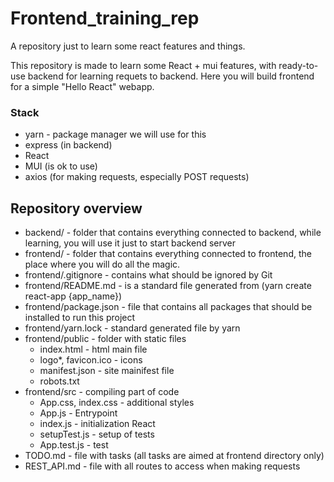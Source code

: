 # Frontend_training_rep
A repository just to learn some react features and things.

This repository is made to learn some React + mui features, with ready-to-use backend for learning requets to backend. Here you will build frontend for a simple "Hello React" webapp.


### Stack
- yarn - package manager we will use for this
- express (in backend)
- React
- MUI (is ok to use)
- axios (for making requests, especially POST requests)

## Repository overview

- backend/ - folder that contains everything connected to backend, while learning, you will use it just to start backend server
- frontend/ - folder that contains everything connected to frontend, the place where you will do all the magic.
- frontend/.gitignore - contains what should be ignored by Git
- frontend/README.md - is a standard file generated from (yarn create react-app {app_name})
- frontend/package.json - file that contains all packages that should be installed to run this project
- frontend/yarn.lock - standard generated file by yarn
- frontend/public - folder with static files
    - index.html - html main file
    - logo*, favicon.ico - icons
    - manifest.json - site mainifest file
    - robots.txt
- frontend/src - compiling part of code
    - App.css, index.css - additional styles 
    - App.js - Entrypoint
    - index.js - initialization React
    - setupTest.js - setup of tests
    - App.test.js - test
- TODO.md - file with tasks (all tasks are aimed at frontend directory only)
- REST_API.md - file with all routes to access when making requests



